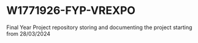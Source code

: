# W1771926-FYP-VREXPO
Final Year Project repository storing and documenting the project starting from 28/03/2024
